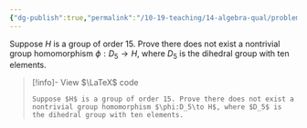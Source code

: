 ```yaml
---
{"dg-publish":true,"permalink":"/10-19-teaching/14-algebra-qual/problem-bank/template-problems/group-theory/nonexistence-of-morphisms-between-two-groups/","tags":["group_theory"],"updated":"2025-03-18T10:25:44-07:00"}
---
```


Suppose $H$ is a group of order 15. Prove there does not exist a nontrivial group homomorphism $\phi:D_5\to H$, where $D_5$ is the dihedral group with ten elements.

> [!info]- View $\LaTeX$ code
> ```
> Suppose $H$ is a group of order 15. Prove there does not exist a nontrivial group homomorphism $\phi:D_5\to H$, where $D_5$ is the dihedral group with ten elements.
> ```